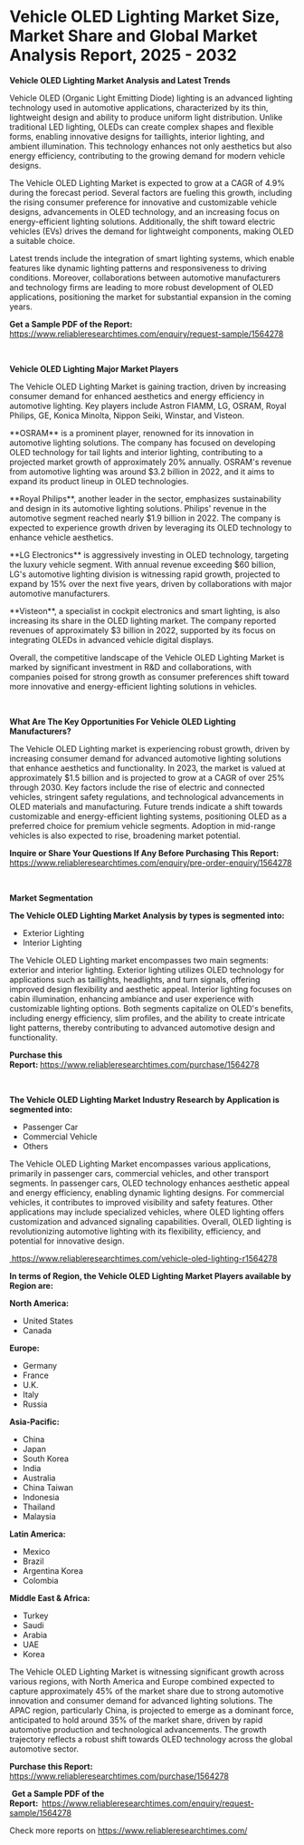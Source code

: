 <p><h1>Vehicle OLED Lighting Market Size, Market Share and Global Market Analysis Report, 2025 - 2032</h1></p><p><strong>Vehicle OLED Lighting Market Analysis and Latest Trends</strong></p>
<p><p>Vehicle OLED (Organic Light Emitting Diode) lighting is an advanced lighting technology used in automotive applications, characterized by its thin, lightweight design and ability to produce uniform light distribution. Unlike traditional LED lighting, OLEDs can create complex shapes and flexible forms, enabling innovative designs for taillights, interior lighting, and ambient illumination. This technology enhances not only aesthetics but also energy efficiency, contributing to the growing demand for modern vehicle designs.</p><p>The Vehicle OLED Lighting Market is expected to grow at a CAGR of 4.9% during the forecast period. Several factors are fueling this growth, including the rising consumer preference for innovative and customizable vehicle designs, advancements in OLED technology, and an increasing focus on energy-efficient lighting solutions. Additionally, the shift toward electric vehicles (EVs) drives the demand for lightweight components, making OLED a suitable choice. </p><p>Latest trends include the integration of smart lighting systems, which enable features like dynamic lighting patterns and responsiveness to driving conditions. Moreover, collaborations between automotive manufacturers and technology firms are leading to more robust development of OLED applications, positioning the market for substantial expansion in the coming years.</p></p>
<p><strong>Get a Sample PDF of the Report:&nbsp;</strong> <a href="https://www.reliableresearchtimes.com/enquiry/request-sample/1564278?utm_campaign=3532&utm_medium=2&utm_source=Github&utm_content=ia&utm_term=30032025&utm_id=vehicle-oled-lighting">https://www.reliableresearchtimes.com/enquiry/request-sample/1564278</a></p>
<p>&nbsp;</p>
<p><strong>Vehicle OLED Lighting Major Market Players</strong></p>
<p><p>The Vehicle OLED Lighting Market is gaining traction, driven by increasing consumer demand for enhanced aesthetics and energy efficiency in automotive lighting. Key players include Astron FIAMM, LG, OSRAM, Royal Philips, GE, Konica Minolta, Nippon Seiki, Winstar, and Visteon.</p><p>**OSRAM** is a prominent player, renowned for its innovation in automotive lighting solutions. The company has focused on developing OLED technology for tail lights and interior lighting, contributing to a projected market growth of approximately 20% annually. OSRAM's revenue from automotive lighting was around $3.2 billion in 2022, and it aims to expand its product lineup in OLED technologies.</p><p>**Royal Philips**, another leader in the sector, emphasizes sustainability and design in its automotive lighting solutions. Philips' revenue in the automotive segment reached nearly $1.9 billion in 2022. The company is expected to experience growth driven by leveraging its OLED technology to enhance vehicle aesthetics.</p><p>**LG Electronics** is aggressively investing in OLED technology, targeting the luxury vehicle segment. With annual revenue exceeding $60 billion, LG's automotive lighting division is witnessing rapid growth, projected to expand by 15% over the next five years, driven by collaborations with major automotive manufacturers.</p><p>**Visteon**, a specialist in cockpit electronics and smart lighting, is also increasing its share in the OLED lighting market. The company reported revenues of approximately $3 billion in 2022, supported by its focus on integrating OLEDs in advanced vehicle digital displays.</p><p>Overall, the competitive landscape of the Vehicle OLED Lighting Market is marked by significant investment in R&D and collaborations, with companies poised for strong growth as consumer preferences shift toward more innovative and energy-efficient lighting solutions in vehicles.</p></p>
<p>&nbsp;</p>
<p><strong>What Are The Key Opportunities For Vehicle OLED Lighting Manufacturers?</strong></p>
<p><p>The Vehicle OLED Lighting market is experiencing robust growth, driven by increasing consumer demand for advanced automotive lighting solutions that enhance aesthetics and functionality. In 2023, the market is valued at approximately $1.5 billion and is projected to grow at a CAGR of over 25% through 2030. Key factors include the rise of electric and connected vehicles, stringent safety regulations, and technological advancements in OLED materials and manufacturing. Future trends indicate a shift towards customizable and energy-efficient lighting systems, positioning OLED as a preferred choice for premium vehicle segments. Adoption in mid-range vehicles is also expected to rise, broadening market potential.</p></p>
<p><strong>Inquire or Share Your Questions If Any Before Purchasing This Report:</strong> <a href="https://www.reliableresearchtimes.com/enquiry/pre-order-enquiry/1564278?utm_campaign=3532&utm_medium=2&utm_source=Github&utm_content=ia&utm_term=30032025&utm_id=vehicle-oled-lighting">https://www.reliableresearchtimes.com/enquiry/pre-order-enquiry/1564278</a></p>
<p>&nbsp;</p>
<p><strong>Market Segmentation</strong></p>
<p><strong>The Vehicle OLED Lighting Market Analysis by types is segmented into:</strong></p>
<p><ul><li>Exterior Lighting</li><li>Interior Lighting</li></ul></p>
<p><p>The Vehicle OLED Lighting market encompasses two main segments: exterior and interior lighting. Exterior lighting utilizes OLED technology for applications such as taillights, headlights, and turn signals, offering improved design flexibility and aesthetic appeal. Interior lighting focuses on cabin illumination, enhancing ambiance and user experience with customizable lighting options. Both segments capitalize on OLED's benefits, including energy efficiency, slim profiles, and the ability to create intricate light patterns, thereby contributing to advanced automotive design and functionality.</p></p>
<p><strong>Purchase this Report:&nbsp;</strong><a href="https://www.reliableresearchtimes.com/purchase/1564278?utm_campaign=3532&utm_medium=2&utm_source=Github&utm_content=ia&utm_term=30032025&utm_id=vehicle-oled-lighting">https://www.reliableresearchtimes.com/purchase/1564278</a></p>
<p>&nbsp;</p>
<p><strong>The Vehicle OLED Lighting Market Industry Research by Application is segmented into:</strong></p>
<p><ul><li>Passenger Car</li><li>Commercial Vehicle</li><li>Others</li></ul></p>
<p><p>The Vehicle OLED Lighting Market encompasses various applications, primarily in passenger cars, commercial vehicles, and other transport segments. In passenger cars, OLED technology enhances aesthetic appeal and energy efficiency, enabling dynamic lighting designs. For commercial vehicles, it contributes to improved visibility and safety features. Other applications may include specialized vehicles, where OLED lighting offers customization and advanced signaling capabilities. Overall, OLED lighting is revolutionizing automotive lighting with its flexibility, efficiency, and potential for innovative design.</p></p>
<p><a href="https://www.reliableresearchtimes.com/vehicle-oled-lighting-r1564278?utm_campaign=3532&utm_medium=2&utm_source=Github&utm_content=ia&utm_term=30032025&utm_id=vehicle-oled-lighting">&nbsp;https://www.reliableresearchtimes.com/vehicle-oled-lighting-r1564278</a></p>
<p><strong>In terms of Region, the Vehicle OLED Lighting Market Players available by Region are:</strong></p>
<p>
    <p> <strong> North America: </strong>
        <ul>
            <li>United States</li>
            <li>Canada</li>
        </ul>
        </p> 
    <p> <strong> Europe: </strong>
        <ul>
            <li>Germany</li>
            <li>France</li>
            <li>U.K.</li>
            <li>Italy</li>
            <li>Russia</li>
        </ul>
        </p> 
    <p> <strong> Asia-Pacific: </strong>
        <ul>
            <li>China</li>
            <li>Japan</li>
            <li>South Korea</li>
            <li>India</li>
            <li>Australia</li>
            <li>China Taiwan</li>
            <li>Indonesia</li>
            <li>Thailand</li>
            <li>Malaysia</li>
        </ul>
        </p> 
    <p> <strong> Latin America: </strong>
        <ul>
            <li>Mexico</li>
            <li>Brazil</li>
            <li>Argentina Korea</li>
            <li>Colombia</li>
        </ul>
        </p> 
    <p> <strong> Middle East & Africa: </strong>
        <ul>
            <li>Turkey</li>
            <li>Saudi</li>
            <li>Arabia</li>
            <li>UAE</li>
            <li>Korea</li>
        </ul>
    </p>
    </p>
<p><p>The Vehicle OLED Lighting Market is witnessing significant growth across various regions, with North America and Europe combined expected to capture approximately 45% of the market share due to strong automotive innovation and consumer demand for advanced lighting solutions. The APAC region, particularly China, is projected to emerge as a dominant force, anticipated to hold around 35% of the market share, driven by rapid automotive production and technological advancements. The growth trajectory reflects a robust shift towards OLED technology across the global automotive sector.</p></p>
<p><strong>Purchase this Report: </strong><a href="https://www.reliableresearchtimes.com/purchase/1564278?utm_campaign=3532&utm_medium=2&utm_source=Github&utm_content=ia&utm_term=30032025&utm_id=vehicle-oled-lighting">https://www.reliableresearchtimes.com/purchase/1564278</a></p>
<p>&nbsp;<strong>Get a Sample PDF of the Report:&nbsp;&nbsp;</strong><a href="https://www.reliableresearchtimes.com/enquiry/request-sample/1564278?utm_campaign=3532&utm_medium=2&utm_source=Github&utm_content=ia&utm_term=30032025&utm_id=vehicle-oled-lighting">https://www.reliableresearchtimes.com/enquiry/request-sample/1564278</a></p>
<p><strong></strong></p>
<p>Check more reports on <a href="https://www.reliableresearchtimes.com/?utm_campaign=3532&utm_medium=2&utm_source=Github&utm_content=ia&utm_term=30032025&utm_id=vehicle-oled-lighting">https://www.reliableresearchtimes.com/</a></p>